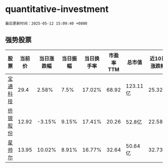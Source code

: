 # quantitative-investment

`最后更新时间：2025-05-12 15:09:40 +0800`

## 强势股票

|股票|当前价|当日涨跌幅|当日振幅|当日换手率|市盈率TTM|总市值|近10日涨跌幅|
|----|----|----|----|----|----|----|----|
|[宝通科技](https://xueqiu.com/S/SZ300031)|29.4|2.58%|7.5%|17.02%|68.92|123.11亿|25.32%|
|[侨银股份](https://xueqiu.com/S/SZ002973)|12.92|-3.15%|9.15%|17.41%|20.26|52.8亿|22.58%|
|[星帅尔](https://xueqiu.com/S/SZ002860)|13.95|10.02%|8.91%|16.77%|32.64|50.64亿|32.73%|
